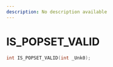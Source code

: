 ```yaml
---
description: No description available 
---
```


# IS_POPSET_VALID

```cpp
int IS_POPSET_VALID(int _Unk0);
```